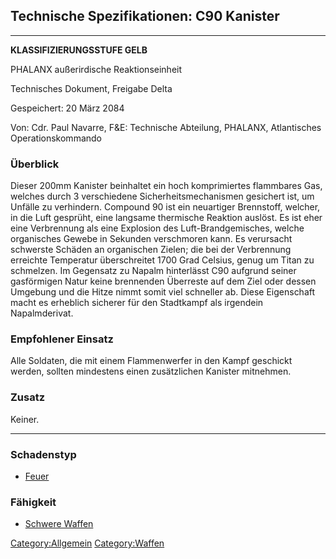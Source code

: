 ## Technische Spezifikationen: C90 Kanister

------------------------------------------------------------------------

**KLASSIFIZIERUNGSSTUFE GELB**

PHALANX außerirdische Reaktionseinheit

Technisches Dokument, Freigabe Delta

Gespeichert: 20 März 2084

Von: Cdr. Paul Navarre, F&E: Technische Abteilung, PHALANX, Atlantisches
Operationskommando

### Überblick

Dieser 200mm Kanister beinhaltet ein hoch komprimiertes flammbares Gas,
welches durch 3 verschiedene Sicherheitsmechanismen gesichert ist, um
Unfälle zu verhindern. Compound 90 ist ein neuartiger Brennstoff,
welcher, in die Luft gesprüht, eine langsame thermische Reaktion
auslöst. Es ist eher eine Verbrennung als eine Explosion des
Luft-Brandgemisches, welche organisches Gewebe in Sekunden verschmoren
kann. Es verursacht schwerste Schäden an organischen Zielen; die bei der
Verbrennung erreichte Temperatur überschreitet 1700 Grad Celsius, genug
um Titan zu schmelzen. Im Gegensatz zu Napalm hinterlässt C90 aufgrund
seiner gasförmigen Natur keine brennenden Überreste auf dem Ziel oder
dessen Umgebung und die Hitze nimmt somit viel schneller ab. Diese
Eigenschaft macht es erheblich sicherer für den Stadtkampf als irgendein
Napalmderivat.

### Empfohlener Einsatz

Alle Soldaten, die mit einem Flammenwerfer in den Kampf geschickt
werden, sollten mindestens einen zusätzlichen Kanister mitnehmen.

### Zusatz

Keiner.

------------------------------------------------------------------------

### Schadenstyp

- [Feuer](Schaden/Feuer "wikilink")

### Fähigkeit

- [Schwere Waffen](Fähigkeiten/Schwere_Waffen "wikilink")

[Category:Allgemein](Category:Allgemein "wikilink")
[Category:Waffen](Category:Waffen "wikilink")